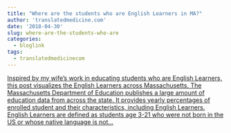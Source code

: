 ```yaml
---
title: "Where are the students who are English Learners in MA?"
author: 'translatedmedicine.com'
date: '2018-04-30'
slug: where-are-the-students-who-are
categories:
  - bloglink
tags:
  - translatedmedicinecom
---
```


[Inspired by my wife’s work in educating students who are English Learners, this post visualizes the English Learners across Massachusetts. The Massachusetts Department of Education publishes a large amount of education data from across the state. It provides yearly percentages of enrolled student and their characteristics, including English Learners. English Learners are defined as students age 3-21 who were not born in the US or whose native language is not...<click to read more>](https://translatedmedicine.netlify.com/post/where-are-the-students-who-are-english-learners-in-ma/)

